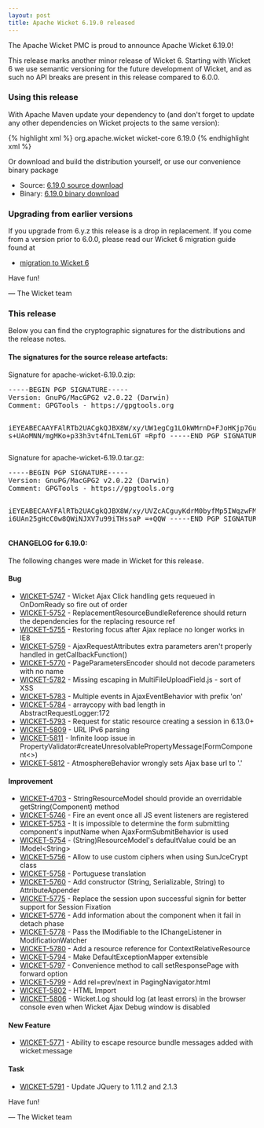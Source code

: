 ```yaml
---
layout: post
title: Apache Wicket 6.19.0 released
---
```

The Apache Wicket PMC is proud to announce Apache Wicket 6.19.0!

This release marks another minor release of Wicket 6. Starting
with Wicket 6 we use semantic versioning for the future development
of Wicket, and as such no API breaks are present in this release
compared to 6.0.0.

### Using this release

With Apache Maven update your dependency to (and don't forget to
update any other dependencies on Wicket projects to the same version):

{% highlight xml %}
<dependency>
<groupId>org.apache.wicket</groupId>
<artifactId>wicket-core</artifactId>
<version>6.19.0</version>
</dependency>
{% endhighlight xml %}

Or download and build the distribution yourself, or use our
convenience binary package

 * Source: [6.19.0 source download](http://www.apache.org/dyn/closer.cgi/wicket/6.19.0)
 * Binary: [6.19.0 binary download](http://www.apache.org/dyn/closer.cgi/wicket/6.19.0/binaries)

### Upgrading from earlier versions

If you upgrade from 6.y.z this release is a drop in replacement. If
you come from a version prior to 6.0.0, please read our Wicket 6
migration guide found at

 * [migration to Wicket 6]( https://cwiki.apache.org/confluence/display/WICKET/Migration+to+Wicket+6.0)

Have fun!

— The Wicket team

### This release

Below you can find the cryptographic signatures for the distributions
and the release notes.

#### The signatures for the source release artefacts:

Signature for apache-wicket-6.19.0.zip:

<div class="highlight"><pre>
-----BEGIN PGP SIGNATURE-----
Version: GnuPG/MacGPG2 v2.0.22 (Darwin)
Comment: GPGTools - https://gpgtools.org

iEYEABECAAYFAlRTb2UACgkQJBX8W/xy/UW1egCg1LOkWMrnD+FJoHKjp7Gulyvm
s+UAoMNN/mgMKo+p33h3vt4fnLTemLGT
=RpfO
-----END PGP SIGNATURE-----
</pre></div>

Signature for apache-wicket-6.19.0.tar.gz:

<div class="highlight"><pre>
-----BEGIN PGP SIGNATURE-----
Version: GnuPG/MacGPG2 v2.0.22 (Darwin)
Comment: GPGTools - https://gpgtools.org

iEYEABECAAYFAlRTb2UACgkQJBX8W/xy/UVZcACguyKdrM0byfMp5IWqzwFMx5Lo
i6UAn25gHcC0w8QWiNJXV7u99iTHssaP
=+QQW
-----END PGP SIGNATURE-----
</pre></div>

#### CHANGELOG for 6.19.0:

The following changes were made in Wicket for this release.

#### Bug

* [WICKET-5747](https://issues.apache.org/jira/browse/WICKET-5747) - Wicket Ajax Click handling gets requeued in OnDomReady so fire out of order
* [WICKET-5752](https://issues.apache.org/jira/browse/WICKET-5752) - ReplacementResourceBundleReference should return the dependencies for the replacing resource ref
* [WICKET-5755](https://issues.apache.org/jira/browse/WICKET-5755) - Restoring focus after Ajax replace no longer works in IE8
* [WICKET-5759](https://issues.apache.org/jira/browse/WICKET-5759) - AjaxRequestAttributes extra parameters aren&#39;t properly handled in getCallbackFunction()
* [WICKET-5770](https://issues.apache.org/jira/browse/WICKET-5770) - PageParametersEncoder should not decode parameters with no name
* [WICKET-5782](https://issues.apache.org/jira/browse/WICKET-5782) - Missing escaping in MultiFileUploadField.js - sort of XSS
* [WICKET-5783](https://issues.apache.org/jira/browse/WICKET-5783) - Multiple events in AjaxEventBehavior with prefix &#39;on&#39;
* [WICKET-5784](https://issues.apache.org/jira/browse/WICKET-5784) - arraycopy with bad length in AbstractRequestLogger:172
* [WICKET-5793](https://issues.apache.org/jira/browse/WICKET-5793) - Request for static resource creating a session in 6.13.0+
* [WICKET-5809](https://issues.apache.org/jira/browse/WICKET-5809) - URL IPv6 parsing
* [WICKET-5811](https://issues.apache.org/jira/browse/WICKET-5811) - Infinite loop issue in PropertyValidator#createUnresolvablePropertyMessage(FormComponent&lt;&gt;)
* [WICKET-5812](https://issues.apache.org/jira/browse/WICKET-5812) - AtmosphereBehavior wrongly sets Ajax base url to &#39;.&#39;

#### Improvement

* [WICKET-4703](https://issues.apache.org/jira/browse/WICKET-4703) - StringResourceModel should provide an overridable getString(Component) method
* [WICKET-5746](https://issues.apache.org/jira/browse/WICKET-5746) - Fire an event once all JS event listeners are registered
* [WICKET-5753](https://issues.apache.org/jira/browse/WICKET-5753) - It is impossible to determine the form submitting component&#39;s inputName when AjaxFormSubmitBehavior is used
* [WICKET-5754](https://issues.apache.org/jira/browse/WICKET-5754) - (String)ResourceModel&#39;s defaultValue could be an IModel&lt;String&gt;
* [WICKET-5756](https://issues.apache.org/jira/browse/WICKET-5756) - Allow to use custom ciphers when using SunJceCrypt class
* [WICKET-5758](https://issues.apache.org/jira/browse/WICKET-5758) - Portuguese translation
* [WICKET-5760](https://issues.apache.org/jira/browse/WICKET-5760) - Add constructor (String, Serializable, String) to AttributeAppender
* [WICKET-5775](https://issues.apache.org/jira/browse/WICKET-5775) - Replace the session upon successful signin for better support for Session Fixation
* [WICKET-5776](https://issues.apache.org/jira/browse/WICKET-5776) - Add information about the component when it fail in detach phase
* [WICKET-5778](https://issues.apache.org/jira/browse/WICKET-5778) - Pass the IModifiable to the IChangeListener in ModificationWatcher
* [WICKET-5780](https://issues.apache.org/jira/browse/WICKET-5780) - Add a resource reference for ContextRelativeResource
* [WICKET-5794](https://issues.apache.org/jira/browse/WICKET-5794) - Make DefaultExceptionMapper extensible
* [WICKET-5797](https://issues.apache.org/jira/browse/WICKET-5797) - Convenience method to call setResponsePage with forward option
* [WICKET-5799](https://issues.apache.org/jira/browse/WICKET-5799) - Add rel=prev/next in PagingNavigator.html
* [WICKET-5802](https://issues.apache.org/jira/browse/WICKET-5802) - HTML Import
* [WICKET-5806](https://issues.apache.org/jira/browse/WICKET-5806) - Wicket.Log should log (at least errors) in the browser console even when Wicket Ajax Debug window is disabled

#### New Feature

* [WICKET-5771](https://issues.apache.org/jira/browse/WICKET-5771) - Ability to escape resource bundle messages added with wicket:message

#### Task

* [WICKET-5791](https://issues.apache.org/jira/browse/WICKET-5791) - Update JQuery to 1.11.2 and 2.1.3


Have fun!

— The Wicket team
